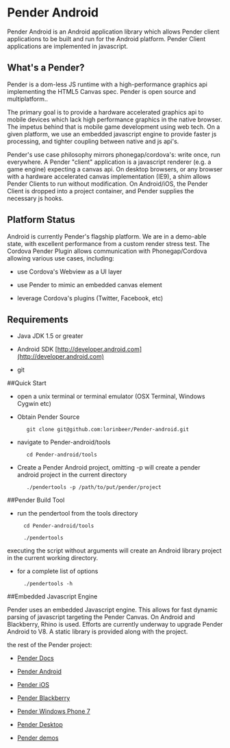 # Pender Android

Pender Android is an Android application library which allows Pender client applications to be built and run for the Android platform. Pender Client applications are implemented in javascript.


## What's a Pender?

Pender is a dom-less JS runtime with a high-performance graphics api implementing the HTML5 Canvas spec. Pender is open source and multiplatform..

The primary goal is to provide a hardware accelerated graphics api to mobile devices which lack high performance graphics in the native browser. The impetus behind that is mobile game development using web tech. On a given platform, we use an embedded javascript engine to provide faster js processing, and tighter coupling between native and js api's. 

Pender's use case philosophy mirrors phonegap/cordova's: write once, run everywhere. A Pender "client" application is a javascript renderer (e.g. a game engine) expecting a canvas api. On desktop browsers, or any browser with a hardware accelerated canvas implementation (IE9), a shim allows Pender Clients to run without modification. On Android/iOS, the Pender Client is dropped into a project container, and Pender supplies the necessary js hooks. 


## Platform Status

Android is currently Pender's flagship platform. We are in a demo-able state, with excellent performance from a custom render stress test. The Cordova Pender Plugin allows communication with Phonegap/Cordova allowing various use cases, including: 

* use Cordova's Webview as a UI layer

* use Pender to mimic an embedded canvas element

* leverage Cordova's plugins (Twitter, Facebook, etc)

## Requirements

* Java JDK 1.5 or greater

* Android SDK [http://developer.android.com](http://developer.android.com)

* git


##Quick Start

* open a unix terminal or terminal emulator (OSX Terminal, Windows Cygwin etc)

* Obtain Pender Source

         git clone git@github.com:lorinbeer/Pender-android.git

* navigate to Pender-android/tools

         cd Pender-android/tools

* Create a Pender Android project, omitting -p will create a pender android project in the current directory

         ./pendertools -p /path/to/put/pender/project


##Pender Build Tool

* run the pendertool from the tools directory

        cd Pender-android/tools

        ./pendertools

executing the script without arguments will create an Android library project in the current working directory.

* for a complete list of options

        ./pendertools -h


##Embedded Javascript Engine

Pender uses an embedded Javascript engine. This allows for fast dynamic parsing of javascript targeting the Pender Canvas. 
On Android and Blackberry, Rhino is used. Efforts are currently underway to upgrade Pender Android to V8. A static library is provided along with the project.

the rest of the Pender project:

* [Pender Docs](https://github.com/lorinbeer/pender-docs)

* [Pender Android](https://github.com/lorinbeer/pender-android)

* [Pender iOS](https://github.com/lorinbeer/pender-ios)

* [Pender Blackberry](https://github.com/lorinbeer/pender-blackberry)

* [Pender Windows Phone 7](https://github.com/lorinbeer/pender-wp7)

* [Pender Desktop](https://github.com/lorinbeer/pender-desktop)

* [Pender demos](https://github.com/lorinbeer/pender-demos)
